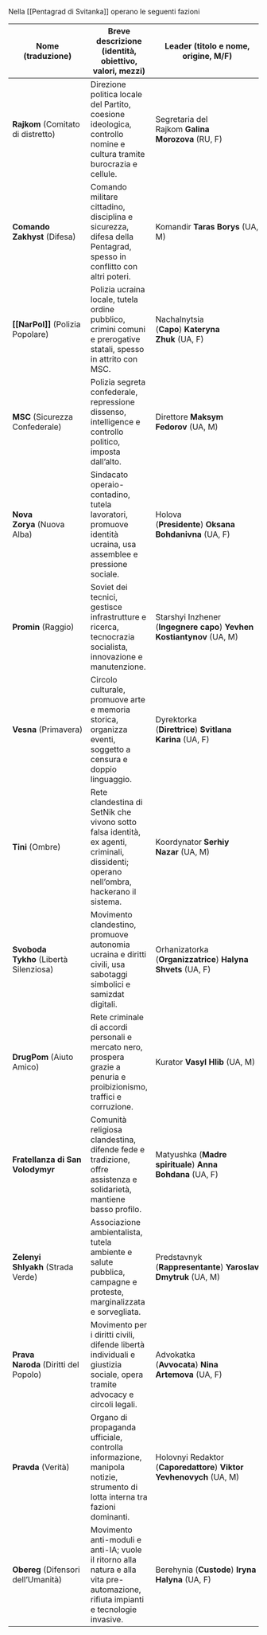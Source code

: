 Nella [[Pentagrad di Svitanka]] operano le seguenti fazioni

| Nome (traduzione)                      | Breve descrizione (identità, obiettivo, valori, mezzi)                                                                                  | Leader (titolo e nome, origine, M/F)                                   | Membri tipici                                                                                       |
| -------------------------------------- | --------------------------------------------------------------------------------------------------------------------------------------- | ---------------------------------------------------------------------- | --------------------------------------------------------------------------------------------------- |
| **Rajkom** (Comitato di distretto)     | Direzione politica locale del Partito, coesione ideologica, controllo nomine e cultura tramite burocrazia e cellule.                    | Segretaria del Rajkom **Galina Morozova** (RU, F)                      | Funzionari di partito, burocrati, agitatori                                                         |
| **Comando Zakhyst** (Difesa)           | Comando militare cittadino, disciplina e sicurezza, difesa della Pentagrad, spesso in conflitto con altri poteri.                       | Komandir **Taras Borys** (UA, M)                                       | Ufficiali, soldati, commissari politici                                                             |
| **[[NarPol]]** (Polizia Popolare)      | Polizia ucraina locale, tutela ordine pubblico, crimini comuni e prerogative statali, spesso in attrito con MSC.                        | Nachalnytsia (**Capo**) **Kateryna Zhuk** (UA, F)                      | Poliziotti, commissari, agenti di quartiere                                                         |
| **MSC** (Sicurezza Confederale)        | Polizia segreta confederale, repressione dissenso, intelligence e controllo politico, imposta dall’alto.                                | Direttore **Maksym Fedorov** (UA, M)                                   | Agenti segreti, investigatori, informatori                                                          |
| **Nova Zorya** (Nuova Alba)            | Sindacato operaio-contadino, tutela lavoratori, promuove identità ucraina, usa assemblee e pressione sociale.                           | Holova (**Presidente**) **Oksana Bohdanivna** (UA, F)                  | Operai, tecnici, contadini, delegati sindacali                                                      |
| **Promin** (Raggio)                    | Soviet dei tecnici, gestisce infrastrutture e ricerca, tecnocrazia socialista, innovazione e manutenzione.                              | Starshyi Inzhener (**Ingegnere capo**) **Yevhen Kostiantynov** (UA, M) | Ingegneri, scienziati, tecnici, informatici                                                         |
| **Vesna** (Primavera)                  | Circolo culturale, promuove arte e memoria storica, organizza eventi, soggetto a censura e doppio linguaggio.                           | Dyrektorka (**Direttrice**) **Svitlana Karina** (UA, F)                | Artisti, insegnanti, studenti, scrittori                                                            |
| **Tini** (Ombre)                       | Rete clandestina di SetNik che vivono sotto falsa identità, ex agenti, criminali, dissidenti; operano nell’ombra, hackerano il sistema. | Koordynator **Serhiy Nazar** (UA, M)                                   | SetNik clandestini, ex agenti, liberi pensatori                                                     |
| **Svoboda Tykho** (Libertà Silenziosa) | Movimento clandestino, promuove autonomia ucraina e diritti civili, usa sabotaggi simbolici e samizdat digitali.                        | Orhanizatorka (**Organizzatrice**) **Halyna Shvets** (UA, F)           | Giovani, intellettuali, dissidenti                                                                  |
| **DrugPom** (Aiuto Amico)              | Rete criminale di accordi personali e mercato nero, prospera grazie a penuria e proibizionismo, traffici e corruzione.                  | Kurator **Vasyl Hlib** (UA, M)                                         | Imprenditori informali, mediatori, piccoli criminali, commercianti, ex-funzionari                   |
| **Fratellanza di San Volodymyr**       | Comunità religiosa clandestina, difende fede e tradizione, offre assistenza e solidarietà, mantiene basso profilo.                      | Matyushka (**Madre spirituale**) **Anna Bohdana** (UA, F)              | Sacerdoti, fedeli anziani, famiglie tradizionali                                                    |
| **Zelenyi Shlyakh** (Strada Verde)     | Associazione ambientalista, tutela ambiente e salute pubblica, campagne e proteste, marginalizzata e sorvegliata.                       | Predstavnyk (**Rappresentante**) **Yaroslav Dmytruk** (UA, M)          | Studenti, scienziati, insegnanti, attivisti                                                         |
| **Prava Naroda** (Diritti del Popolo)  | Movimento per i diritti civili, difende libertà individuali e giustizia sociale, opera tramite advocacy e circoli legali.               | Advokatka (**Avvocata**) **Nina Artemova** (UA, F)                     | Avvocati, attivisti, giornalisti, cittadini                                                         |
| **Pravda** (Verità)                    | Organo di propaganda ufficiale, controlla informazione, manipola notizie, strumento di lotta interna tra fazioni dominanti.             | Holovnyi Redaktor (**Caporedattore**) **Viktor Yevhenovych** (UA, M)   | Giornalisti di partito, redattori, propagandisti                                                    |
| **Obereg** (Difensori dell’Umanità)    | Movimento anti-moduli e anti-IA; vuole il ritorno alla natura e alla vita pre-automazione, rifiuta impianti e tecnologie invasive.      | Berehynia (**Custode**) **Iryna Halyna** (UA, F)                       | Ex agricoltori, ex operai, ambientalisti radicali, famiglie tradizionaliste, dissidenti tecnologici |
